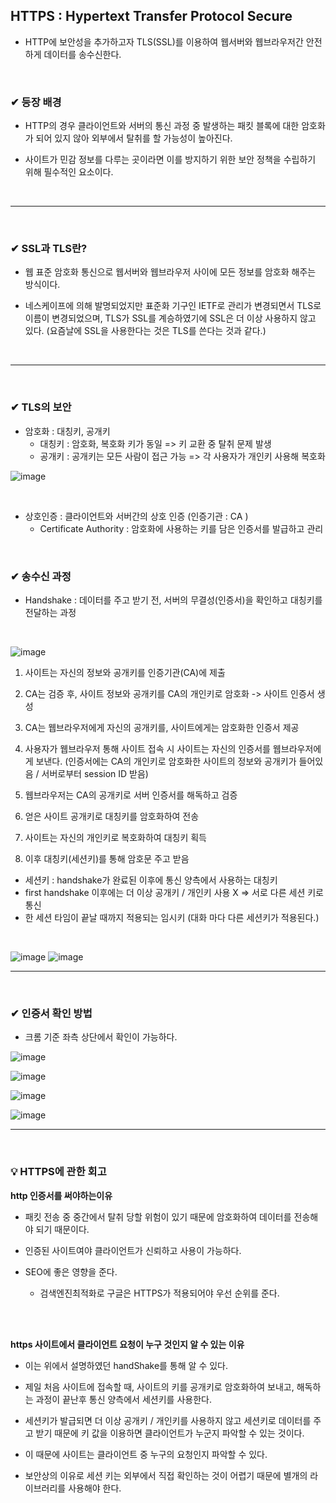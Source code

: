 ## HTTPS : Hypertext Transfer Protocol Secure

- HTTP에 보안성을 추가하고자 TLS(SSL)를 이용하여 웹서버와 웹브라우저간 안전하게 데이터를 송수신한다. 
<br>

### ✔ 등장 배경
- HTTP의 경우 클라이언트와 서버의 통신 과정 중 발생하는 패킷 블록에 대한 암호화가 되어 있지 않아
외부에서 탈취를 할 가능성이 높아진다.

- 사이트가 민감 정보를 다루는 곳이라면 이를 방지하기 위한 보안 정책을 수립하기 위해 필수적인 요소이다.
<br>
<hr>
<br>

### ✔ SSL과 TLS란?
- 웹 표준 암호화 통신으로 웹서버와 웹브라우저 사이에 모든 정보를 암호화 해주는 방식이다.

- 네스케이프에 의해 발명되었지만 표준화 기구인 IETF로 관리가 변경되면서 TLS로 이름이 변경되었으며,
TLS가 SSL를 계승하였기에 SSL은 더 이상 사용하지 않고 있다. (요즘날에 SSL을 사용한다는 것은 TLS를 쓴다는 것과 같다.)
<br>
<hr>
<br>

### ✔ TLS의 보안
- 암호화 : 대칭키, 공개키
  - 대칭키 : 암호화, 복호화 키가 동일 => 키 교환 중 탈취 문제 발생
  - 공개키 : 공개키는 모든 사람이 접근 가능 => 각 사용자가 개인키 사용해 복호화

![image](https://github.com/bjsystems/rnd/assets/121341413/74e22497-a0f5-48af-981d-1fa95293489e)

<br>

- 상호인증 : 클라이언트와 서버간의 상호 인증 (인증기관 : CA )
  - Certificate Authority : 암호화에 사용하는 키를 담은 인증서를 발급하고 관리
<br>

### ✔ 송수신 과정
- Handshake : 데이터를 주고 받기 전, 서버의 무결성(인증서)을 확인하고 대칭키를 전달하는 과정
<br>

![image](https://github.com/bjsystems/rnd/assets/121341413/9fb17a1d-1727-427d-8a52-e2433da4fd63)

 1. 사이트는 자신의 정보와 공개키를 인증기관(CA)에 제출
 
 2. CA는 검증 후, 사이트 정보와 공개키를 CA의 개인키로 암호화 -> 사이트 인증서 생성
 
 3. CA는 웹브라우저에게 자신의 공개키를, 사이트에게는 암호화한 인증서 제공
 
 4. 사용자가 웹브라우저 통해 사이트 접속 시  사이트는 자신의 인증서를 웹브라우저에게 보낸다.
 (인증서에는 CA의 개인키로 암호화한 사이트의 정보와 공개키가 들어있음 / 서버로부터 session ID 받음)
 
 5. 웹브라우저는 CA의 공개키로 서버 인증서를 해독하고 검증
 
 6. 얻은 사이트 공개키로 대칭키를 암호화하여 전송
 
 7. 사이트는 자신의 개인키로 복호화하여 대칭키 획득
 
 8. 이후 대칭키(세션키)를 통해 암호문 주고 받음

- 세션키 : handshake가 완료된 이후에 통신 양측에서 사용하는 대칭키
- first handshake 이후에는 더 이상 공개키 / 개인키 사용 X  =>  서로 다른 세션 키로 통신
- 한 세션 타임이 끝날 때까지 적용되는 임시키 (대화 마다 다른 세션키가 적용된다.)
<br>

![image](https://github.com/bjsystems/rnd/assets/121341413/8491576c-3de9-466f-bb6c-345403212782)
![image](https://github.com/bjsystems/rnd/assets/121341413/49ecac29-2ba1-4c48-b283-0f8b6fa2e57f)
<br>
<hr>
<br>

### ✔ 인증서 확인 방법
- 크롬 기준 좌측 상단에서 확인이 가능하다.

![image](https://github.com/BJSNuruhee/levelup/assets/121341413/73fd217e-8dc2-4ff1-88a4-bfeaa1bd409d)

![image](https://github.com/BJSNuruhee/levelup/assets/121341413/0027ee20-170b-46d0-8273-7b7d98559c6b)

![image](https://github.com/BJSNuruhee/levelup/assets/121341413/a952e776-739e-4913-9497-b29206bfcff2)

![image](https://github.com/BJSNuruhee/levelup/assets/121341413/026627bc-7feb-4d89-b8ae-3b509b3afb27)
<br>
<hr>
<br>

### 💡 HTTPS에 관한 회고
**http 인증서를 써야하는이유**
- 패킷 전송 중 중간에서 탈취 당할 위험이 있기 때문에 암호화하여 데이터를 전송해야 되기 때문이다.

- 인증된 사이트여야 클라이언트가 신뢰하고 사용이 가능하다.

- SEO에 좋은 영향을 준다. 
  - 검색엔진최적화로 구글은 HTTPS가 적용되어야 우선 순위를 준다.
<br>
<br>

**https 사이트에서 클라이언트 요청이 누구 것인지 알 수 있는 이유**
- 이는 위에서 설명하였던 handShake를 통해 알 수 있다.

- 제일 처음 사이트에 접속할 때, 사이트의 키를 공개키로 암호화하여 보내고, 해독하는 과정이 끝난후
통신 양측에서 세션키를 사용한다. 

- 세션키가 발급되면 더 이상 공개키 / 개인키를 사용하지 않고 세션키로 데이터를 주고 받기 때문에
키 값을 이용하면 클라이언트가 누군지 파악할 수 있는 것이다.

- 이 때문에 사이트는 클라이언트 중 누구의 요청인지 파악할 수 있다.

- 보안상의 이유로 세션 키는 외부에서 직접 확인하는 것이 어렵기 때문에 별개의 라이브러리를 사용해야 한다.
